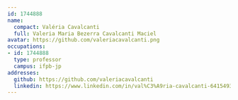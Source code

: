 ```yaml
---
id: 1744888
name:
  compact: Valéria Cavalcanti
  full: Valeria Maria Bezerra Cavalcanti Maciel
avatar: https://github.com/valeriacavalcanti.png
occupations:
- id: 1744888
  type: professor
  campus: ifpb-jp
addresses:
  github: https://github.com/valeriacavalcanti
  linkedin: https://www.linkedin.com/in/val%C3%A9ria-cavalcanti-64154935/
---
```

